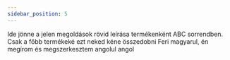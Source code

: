 ```yaml
---
sidebar_position: 5
---
```


Ide jönne a jelen megoldások rövid leírása termékenként ABC sorrendben. Csak a főbb termékeké 
ezt neked kéne összedobni Feri magyarul, én megírom és megszerkesztem angolul angol